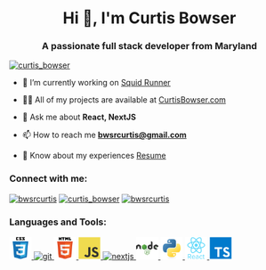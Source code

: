 <h1 align="center">Hi 👋, I'm Curtis Bowser</h1>
<h3 align="center">A passionate full stack developer from Maryland</h3>

<p align="left"> <a href="https://twitter.com/curtis_bowser" target="blank"><img src="https://img.shields.io/twitter/follow/curtis_bowser?logo=twitter&style=for-the-badge" alt="curtis_bowser" /></a> </p>

- 🔭 I’m currently working on [Squid Runner](https://curtis-bowser.itch.io/squid-runner)

- 👨‍💻 All of my projects are available at [CurtisBowser.com](https://curtisbowser.com)

- 💬 Ask me about **React, NextJS**

- 📫 How to reach me **bwsrcurtis@gmail.com**

- 📄 Know about my experiences [Resume](https://www.curtisbowser.com/BowserCurtisResume.pdf)

<h3 align="left">Connect with me:</h3>
<p align="left">
<a href="https://codepen.io/bwsrcurtis" target="blank"><img align="center" src="https://raw.githubusercontent.com/rahuldkjain/github-profile-readme-generator/master/src/images/icons/Social/codepen.svg" alt="bwsrcurtis" height="30" width="40" /></a>
<a href="https://twitter.com/curtis_bowser" target="blank"><img align="center" src="https://raw.githubusercontent.com/rahuldkjain/github-profile-readme-generator/master/src/images/icons/Social/twitter.svg" alt="curtis_bowser" height="30" width="40" /></a>
<a href="https://linkedin.com/in/bwsrcurtis" target="blank"><img align="center" src="https://raw.githubusercontent.com/rahuldkjain/github-profile-readme-generator/master/src/images/icons/Social/linked-in-alt.svg" alt="bwsrcurtis" height="30" width="40" /></a>
</p>

<h3 align="left">Languages and Tools:</h3>
<p align="left"> <a href="https://www.w3schools.com/css/" target="_blank" rel="noreferrer"> <img src="https://raw.githubusercontent.com/devicons/devicon/master/icons/css3/css3-original-wordmark.svg" alt="css3" width="40" height="40"/> </a> <a href="https://git-scm.com/" target="_blank" rel="noreferrer"> <img src="https://www.vectorlogo.zone/logos/git-scm/git-scm-icon.svg" alt="git" width="40" height="40"/> </a> <a href="https://www.w3.org/html/" target="_blank" rel="noreferrer"> <img src="https://raw.githubusercontent.com/devicons/devicon/master/icons/html5/html5-original-wordmark.svg" alt="html5" width="40" height="40"/> </a> <a href="https://developer.mozilla.org/en-US/docs/Web/JavaScript" target="_blank" rel="noreferrer"> <img src="https://raw.githubusercontent.com/devicons/devicon/master/icons/javascript/javascript-original.svg" alt="javascript" width="40" height="40"/> </a> <a href="https://nextjs.org/" target="_blank" rel="noreferrer"> <img src="https://cdn.worldvectorlogo.com/logos/nextjs-2.svg" alt="nextjs" width="40" height="40"/> </a> <a href="https://nodejs.org" target="_blank" rel="noreferrer"> <img src="https://raw.githubusercontent.com/devicons/devicon/master/icons/nodejs/nodejs-original-wordmark.svg" alt="nodejs" width="40" height="40"/> </a> <a href="https://www.python.org" target="_blank" rel="noreferrer"> <img src="https://raw.githubusercontent.com/devicons/devicon/master/icons/python/python-original.svg" alt="python" width="40" height="40"/> </a> <a href="https://reactjs.org/" target="_blank" rel="noreferrer"> <img src="https://raw.githubusercontent.com/devicons/devicon/master/icons/react/react-original-wordmark.svg" alt="react" width="40" height="40"/> </a> <a href="https://www.typescriptlang.org/" target="_blank" rel="noreferrer"> <img src="https://raw.githubusercontent.com/devicons/devicon/master/icons/typescript/typescript-original.svg" alt="typescript" width="40" height="40"/> </a> </p>
